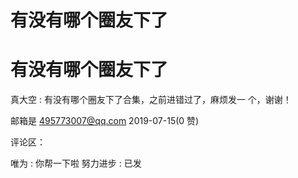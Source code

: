 # 有没有哪个圈友下了

# 有没有哪个圈友下了

真大空 : 有没有哪个圈友下了合集，之前进错过了，麻烦发一 个，谢谢！

邮箱是 495773007@qq.com 2019-07-15(0 赞)

评论区：

唯为 : 你帮一下啦 努力进步 : 已发
